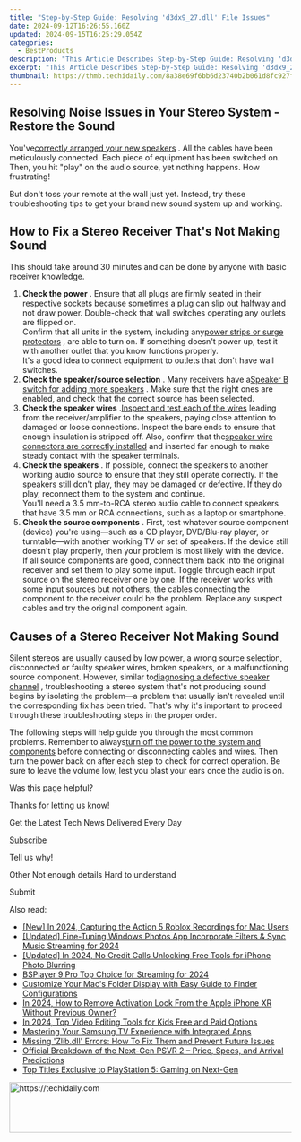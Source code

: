 ```yaml
---
title: "Step-by-Step Guide: Resolving 'd3dx9_27.dll' File Issues"
date: 2024-09-12T16:26:55.160Z
updated: 2024-09-15T16:25:29.054Z
categories:
  - BestProducts
description: "This Article Describes Step-by-Step Guide: Resolving 'd3dx9_27.dll' File Issues"
excerpt: "This Article Describes Step-by-Step Guide: Resolving 'd3dx9_27.dll' File Issues"
thumbnail: https://thmb.techidaily.com/8a38e69f6bb6d23740b2b061d8fc927f2b1d57e63f504706f437480fcde8cc73.jpg
---
```


## Resolving Noise Issues in Your Stereo System - Restore the Sound
 You've[correctly arranged your new speakers](https://www.lifewire.com/placing-speakers-correctly-3134857) . All the cables have been meticulously connected. Each piece of equipment has been switched on. Then, you hit "play" on the audio source, yet nothing happens. How frustrating!

 But don't toss your remote at the wall just yet. Instead, try these troubleshooting tips to get your brand new sound system up and working.

## How to Fix a Stereo Receiver That's Not Making Sound

 This should take around 30 minutes and can be done by anyone with basic receiver knowledge.

1. **Check the power** . Ensure that all plugs are firmly seated in their respective sockets because sometimes a plug can slip out halfway and not draw power. Double-check that wall switches operating any outlets are flipped on.  
 Confirm that all units in the system, including any[power strips or surge protectors](https://www.lifewire.com/surge-protectors-4145796) , are able to turn on. If something doesn't power up, test it with another outlet that you know functions properly.  
 It's a good idea to connect equipment to outlets that don't have wall switches.
2. **Check the speaker/source selection** . Many receivers have a[Speaker B switch for adding more speakers](https://www.lifewire.com/benefits-of-adding-speakers-using-b-switch-3134657) . Make sure that the right ones are enabled, and check that the correct source has been selected.
3. **Check the speaker wires** .[Inspect and test each of the wires](https://www.lifewire.com/quickly-test-speaker-connections-3135135) leading from the receiver/amplifier to the speakers, paying close attention to damaged or loose connections. Inspect the bare ends to ensure that enough insulation is stripped off. Also, confirm that the[speaker wire connectors are correctly installed](https://www.lifewire.com/choose-different-speakerwire-connectors-4135435) and inserted far enough to make steady contact with the speaker terminals.
4. **Check the speakers** . If possible, connect the speakers to another working audio source to ensure that they still operate correctly. If the speakers still don't play, they may be damaged or defective. If they do play, reconnect them to the system and continue.  
 You'll need a 3.5 mm-to-RCA stereo audio cable to connect speakers that have 3.5 mm or RCA connections, such as a laptop or smartphone.
5. **Check the source components** . First, test whatever source component (device) you're using—such as a CD player, DVD/Blu-ray player, or turntable—with another working TV or set of speakers. If the device still doesn't play properly, then your problem is most likely with the device.  
 If all source components are good, connect them back into the original receiver and set them to play some input. Toggle through each input source on the stereo receiver one by one. If the receiver works with some input sources but not others, the cables connecting the component to the receiver could be the problem. Replace any suspect cables and try the original component again.

## Causes of a Stereo Receiver Not Making Sound

 Silent stereos are usually caused by low power, a wrong source selection, disconnected or faulty speaker wires, broken speakers, or a malfunctioning source component. However, similar to[diagnosing a defective speaker channel](https://www.lifewire.com/troubleshoot-speaker-channel-3135138) , troubleshooting a stereo system that's not producing sound begins by isolating the problem—a problem that usually isn't revealed until the corresponding fix has been tried. That's why it's important to proceed through these troubleshooting steps in the proper order.

 The following steps will help guide you through the most common problems. Remember to always[turn off the power to the system and components](https://www.lifewire.com/reboot-your-stereo-3135144) before connecting or disconnecting cables and wires. Then turn the power back on after each step to check for correct operation. Be sure to leave the volume low, lest you blast your ears once the audio is on.

Was this page helpful?

Thanks for letting us know!

 Get the Latest Tech News Delivered Every Day

[Subscribe](https://www.lifewire.com/#)

Tell us why!

 Other  Not enough details  Hard to understand

 Submit

<ins class="adsbygoogle"
     style="display:block"
     data-ad-format="autorelaxed"
     data-ad-client="ca-pub-7571918770474297"
     data-ad-slot="1223367746"></ins>

<ins class="adsbygoogle"
     style="display:block"
     data-ad-client="ca-pub-7571918770474297"
     data-ad-slot="8358498916"
     data-ad-format="auto"
     data-full-width-responsive="true"></ins>

<span class="atpl-alsoreadstyle">Also read:</span>
<div><ul>
<li><a href="https://visual-screen-recording.techidaily.com/new-in-2024-capturing-the-action-5-roblox-recordings-for-mac-users/"><u>[New] In 2024, Capturing the Action 5 Roblox Recordings for Mac Users</u></a></li>
<li><a href="https://fox-blue.techidaily.com/updated-fine-tuning-windows-photos-app-incorporate-filters-and-sync-music-streaming-for-2024/"><u>[Updated] Fine-Tuning Windows Photos App Incorporate Filters & Sync Music Streaming for 2024</u></a></li>
<li><a href="https://fox-access.techidaily.com/updated-in-2024-no-credit-calls-unlocking-free-tools-for-iphone-photo-blurring/"><u>[Updated] In 2024, No Credit Calls Unlocking Free Tools for iPhone Photo Blurring</u></a></li>
<li><a href="https://extra-lessons.techidaily.com/bsplayer-9-pro-top-choice-for-streaming-for-2024/"><u>BSPlayer 9 Pro Top Choice for Streaming for 2024</u></a></li>
<li><a href="https://techno-recovery.techidaily.com/customize-your-macs-folder-display-with-easy-guide-to-finder-configurations/"><u>Customize Your Mac's Folder Display with Easy Guide to Finder Configurations</u></a></li>
<li><a href="https://activate-lock.techidaily.com/in-2024-how-to-remove-activation-lock-from-the-apple-iphone-xr-without-previous-owner-by-drfone-ios/"><u>In 2024, How to Remove Activation Lock From the Apple iPhone XR Without Previous Owner?</u></a></li>
<li><a href="https://ai-driven-video-production.techidaily.com/in-2024-top-video-editing-tools-for-kids-free-and-paid-options/"><u>In 2024, Top Video Editing Tools for Kids Free and Paid Options</u></a></li>
<li><a href="https://techno-recovery.techidaily.com/mastering-your-samsung-tv-experience-with-integrated-apps/"><u>Mastering Your Samsung TV Experience with Integrated Apps</u></a></li>
<li><a href="https://techno-recovery.techidaily.com/missing-zlibdll-errors-how-to-fix-them-and-prevent-future-issues/"><u>Missing 'Zlib.dll' Errors: How To Fix Them and Prevent Future Issues</u></a></li>
<li><a href="https://techno-recovery.techidaily.com/official-breakdown-of-the-next-gen-psvr-2-price-specs-and-arrival-predictions/"><u>Official Breakdown of the Next-Gen PSVR 2 – Price, Specs, and Arrival Predictions</u></a></li>
<li><a href="https://techno-recovery.techidaily.com/top-titles-exclusive-to-playstation-5-gaming-on-next-gen/"><u>Top Titles Exclusive to PlayStation 5: Gaming on Next-Gen</u></a></li>
</ul></div>

<!-- affiliate ads begin -->
<a href="https://appsumo.8odi.net/c/5597632/2132162/7443" target="_top" id="2132162">
  <img src="//a.impactradius-go.com/display-ad/7443-2132162" border="0" alt="https://techidaily.com" width="728" height="90"/>
</a>
<img height="0" width="0" src="https://appsumo.8odi.net/i/5597632/2132162/7443" style="position:absolute;visibility:hidden;" border="0" />
<!-- affiliate ads end -->

